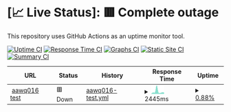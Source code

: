 # [📈 Live Status]: <!--live status--> **🟥 Complete outage**

This repository uses GitHub Actions as an uptime monitor tool.

[![Uptime CI](https://github.com/doquocvinh273/UptimeMonitoring/workflows/Uptime%20CI/badge.svg)](https://github.com/doquocvinh273/UptimeMonitoring/actions?query=workflow%3A%22Uptime+CI%22)
[![Response Time CI](https://github.com/doquocvinh273/UptimeMonitoring/workflows/Response%20Time%20CI/badge.svg)](https://github.com/doquocvinh273/UptimeMonitoring/actions?query=workflow%3A%22Response+Time+CI%22)
[![Graphs CI](https://github.com/doquocvinh273/UptimeMonitoring/workflows/Graphs%20CI/badge.svg)](https://github.com/doquocvinh273/UptimeMonitoring/actions?query=workflow%3A%22Graphs+CI%22)
[![Static Site CI](https://github.com/doquocvinh273/UptimeMonitoring/workflows/Static%20Site%20CI/badge.svg)](https://github.com/doquocvinh273/UptimeMonitoring/actions?query=workflow%3A%22Static+Site+CI%22)
[![Summary CI](https://github.com/doquocvinh273/UptimeMonitoring/workflows/Summary%20CI/badge.svg)](https://github.com/doquocvinh273/UptimeMonitoring/actions?query=workflow%3A%22Summary+CI%22)

<!--start: status pages-->
<!-- This summary is generated by Upptime (https://github.com/upptime/upptime) -->
<!-- Do not edit this manually, your changes will be overwritten -->
<!-- prettier-ignore -->
| URL | Status | History | Response Time | Uptime |
| --- | ------ | ------- | ------------- | ------ |
| <img alt="" src="https://icons.duckduckgo.com/ip3/aawq-016.dx.commercecloud.salesforce.com.ico" height="13"> [aawq016 test](https://aawq-016.dx.commercecloud.salesforce.com/s/Tumi_MY/home) | 🟥 Down | [aawq016-test.yml](https://github.com/doquocvinh273/UptimeMonitoring/commits/HEAD/history/aawq016-test.yml) | <details><summary><img alt="Response time graph" src="./graphs/aawq016-test/response-time-week.png" height="20"> 2445ms</summary><br><a href="https://doquocvinh273.github.io/UptimeMonitoring/history/aawq016-test"><img alt="Response time 3035" src="https://img.shields.io/endpoint?url=https%3A%2F%2Fraw.githubusercontent.com%2Fdoquocvinh273%2FUptimeMonitoring%2FHEAD%2Fapi%2Faawq016-test%2Fresponse-time.json"></a><br><a href="https://doquocvinh273.github.io/UptimeMonitoring/history/aawq016-test"><img alt="24-hour response time 3075" src="https://img.shields.io/endpoint?url=https%3A%2F%2Fraw.githubusercontent.com%2Fdoquocvinh273%2FUptimeMonitoring%2FHEAD%2Fapi%2Faawq016-test%2Fresponse-time-day.json"></a><br><a href="https://doquocvinh273.github.io/UptimeMonitoring/history/aawq016-test"><img alt="7-day response time 2445" src="https://img.shields.io/endpoint?url=https%3A%2F%2Fraw.githubusercontent.com%2Fdoquocvinh273%2FUptimeMonitoring%2FHEAD%2Fapi%2Faawq016-test%2Fresponse-time-week.json"></a><br><a href="https://doquocvinh273.github.io/UptimeMonitoring/history/aawq016-test"><img alt="30-day response time 2518" src="https://img.shields.io/endpoint?url=https%3A%2F%2Fraw.githubusercontent.com%2Fdoquocvinh273%2FUptimeMonitoring%2FHEAD%2Fapi%2Faawq016-test%2Fresponse-time-month.json"></a><br><a href="https://doquocvinh273.github.io/UptimeMonitoring/history/aawq016-test"><img alt="1-year response time 3035" src="https://img.shields.io/endpoint?url=https%3A%2F%2Fraw.githubusercontent.com%2Fdoquocvinh273%2FUptimeMonitoring%2FHEAD%2Fapi%2Faawq016-test%2Fresponse-time-year.json"></a></details> | <details><summary><a href="https://doquocvinh273.github.io/UptimeMonitoring/history/aawq016-test">0.88%</a></summary><a href="https://doquocvinh273.github.io/UptimeMonitoring/history/aawq016-test"><img alt="All-time uptime 12.12%" src="https://img.shields.io/endpoint?url=https%3A%2F%2Fraw.githubusercontent.com%2Fdoquocvinh273%2FUptimeMonitoring%2FHEAD%2Fapi%2Faawq016-test%2Fuptime.json"></a><br><a href="https://doquocvinh273.github.io/UptimeMonitoring/history/aawq016-test"><img alt="24-hour uptime 2.79%" src="https://img.shields.io/endpoint?url=https%3A%2F%2Fraw.githubusercontent.com%2Fdoquocvinh273%2FUptimeMonitoring%2FHEAD%2Fapi%2Faawq016-test%2Fuptime-day.json"></a><br><a href="https://doquocvinh273.github.io/UptimeMonitoring/history/aawq016-test"><img alt="7-day uptime 0.88%" src="https://img.shields.io/endpoint?url=https%3A%2F%2Fraw.githubusercontent.com%2Fdoquocvinh273%2FUptimeMonitoring%2FHEAD%2Fapi%2Faawq016-test%2Fuptime-week.json"></a><br><a href="https://doquocvinh273.github.io/UptimeMonitoring/history/aawq016-test"><img alt="30-day uptime 0.00%" src="https://img.shields.io/endpoint?url=https%3A%2F%2Fraw.githubusercontent.com%2Fdoquocvinh273%2FUptimeMonitoring%2FHEAD%2Fapi%2Faawq016-test%2Fuptime-month.json"></a><br><a href="https://doquocvinh273.github.io/UptimeMonitoring/history/aawq016-test"><img alt="1-year uptime 12.12%" src="https://img.shields.io/endpoint?url=https%3A%2F%2Fraw.githubusercontent.com%2Fdoquocvinh273%2FUptimeMonitoring%2FHEAD%2Fapi%2Faawq016-test%2Fuptime-year.json"></a></details>

<!--end: status pages-->

